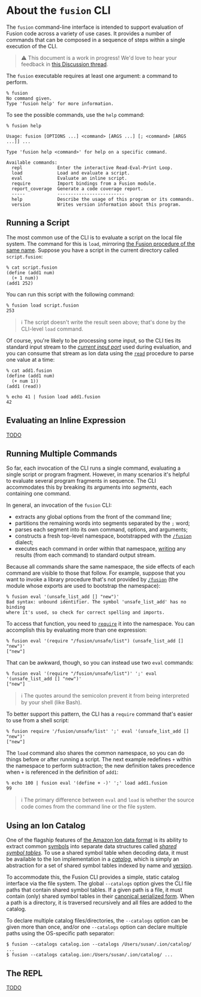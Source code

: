 <!-- Copyright Ion Fusion contributors. All rights reserved. -->
<!-- SPDX-License-Identifier: Apache-2.0 -->

<!-- MarkdownJ can't handle backticks in headers -->
# About the <code>fusion</code> CLI

The `fusion` command-line interface is intended to support evaluation of Fusion code across a 
variety of use cases.  It provides a number of commands that can be composed in a sequence of 
steps within a single execution of the CLI.

> ⚠️ This document is a work in progress! We'd love to hear your feedback in 
> [this Discussion thread](https://github.com/orgs/ion-fusion/discussions/213).

The `fusion` executable requires at least one argument: a command to perform.

    % fusion
    No command given.
    Type 'fusion help' for more information.

To see the possible commands, use the `help` command:

    % fusion help
    
    Usage: fusion [OPTIONS ...] <command> [ARGS ...] [; <command> [ARGS ...]] ...

    Type 'fusion help <command>' for help on a specific command.
    
    Available commands:
      repl             Enter the interactive Read-Eval-Print Loop.
      load             Load and evaluate a script.
      eval             Evaluate an inline script.
      require          Import bindings from a Fusion module.
      report_coverage  Generate a code coverage report.
      -----            -------------------------
      help             Describe the usage of this program or its commands.
      version          Writes version information about this program.


## Running a Script

The most common use of the CLI is to evaluate a script on the local file system. The command 
for this is `load`, mirroring [the Fusion procedure of the same name](fusion/eval.html#load). 
Suppose you have a script in the current directory called `script.fusion`:

    % cat script.fusion
    (define (add1 num)
      (+ 1 num))
    (add1 252)

You can run this script with the following command:

    % fusion load script.fusion
    253

> ℹ️ The script doesn't write the result seen above; that's done by the CLI-level `load` command.

Of course, you're likely to be processing some input, so the CLI ties its standard input stream
to the [_current input port_](fusion/io.html#input) used during evaluation, and you can consume
that stream as Ion data using the [`read`](fusion/io.html#read) procedure to parse one value at 
a time: 

    % cat add1.fusion
    (define (add1 num)
      (+ num 1))
    (add1 (read))

    % echo 41 | fusion load add1.fusion
    42


## Evaluating an Inline Expression

[TODO](https://github.com/orgs/ion-fusion/discussions/213)


## Running Multiple Commands

So far, each invocation of the CLI runs a single command, evaluating a single script or program
fragment. However, in many scenarios it's helpful to evaluate several program fragments in sequence.
The CLI accommodates this by breaking its arguments into _segments_, each containing one command.

In general, an invocation of the `fusion` CLI:

* extracts any global options from the front of the command line;
* partitions the remaining words into segments separated by the `;` word;
* parses each segment into its own command, options, and arguments;
* constructs a fresh top-level namespace, bootstrapped with the [`/fusion`](fusion.html) dialect;
* executes each command in order within that namespace, [writing](fusion/io.html#output) any
  results (from each command) to standard output stream.

Because all commands share the same namespace, the side effects of each command are visible to those
that follow. For example, suppose that you want to invoke a library procedure that's not provided
by [`/fusion`](fusion.html) (the module whose exports are used to bootstrap the namespace):

    % fusion eval '(unsafe_list_add [] "new")'
    Bad syntax: unbound identifier. The symbol 'unsafe_list_add' has no binding
    where it's used, so check for correct spelling and imports.

To access that function, you need to [`require`](fusion/module.html#require) it into the namespace. 
You can accomplish this by evaluating more than one expression:

    % fusion eval '(require "/fusion/unsafe/list") (unsafe_list_add [] "new")'
    ["new"]

That can be awkward, though, so you can instead use two `eval` commands:

    % fusion eval '(require "/fusion/unsafe/list")' ';' eval '(unsafe_list_add [] "new")'
    ["new"]

> ℹ️ The quotes around the semicolon prevent it from being interpreted by your shell (like
> Bash).

To better support this pattern, the CLI has a `require` command that's easier to use from a 
shell script:

    % fusion require '/fusion/unsafe/list' ';' eval '(unsafe_list_add [] "new")'
    ["new"]

The `load` command also shares the common namespace, so you can do things before or after 
running a script. The next example redefines `+` within the namespace to perform subtraction; 
the new definition takes precedence when `+` is referenced in the definition of `add1`:

    % echo 100 | fusion eval '(define + -)' ';' load add1.fusion
    99

> ℹ️ The primary difference between `eval` and `load` is whether the source code comes from the
> command line or the file system.


## Using an Ion Catalog

One of the flagship features of [the Amazon Ion data format][Ion] is its ability to extract common
[symbols][I/symbol] into separate data structures called [_shared symbol tables_][I/SST]. To use a
shared symbol table when decoding data, it must be available to the Ion implementation in a
[_catalog_][I/catalog], which is simply an abstraction for a set of shared symbol tables indexed 
by name and [version][I/SST/vn].

To accommodate this, the Fusion CLI provides a simple, static catalog interface via the file system.
The global `--catalogs` option gives the CLI file paths that contain shared symbol tables. If a
given path is a file, it must contain (only) shared symbol tables in their
[canonical serialized form][I/SST]. When a path is a directory, it is traversed recursively and all
files are added to the catalog.

To declare multiple catalog files/directories, the `--catalogs` option can be given more than 
once, and/or one `--catalogs` option can declare multiple paths using the OS-specific path 
separator:

    $ fusion --catalogs catalog.ion --catalogs /Users/susan/.ion/catalog/ ...
    $ fusion --catalogs catalog.ion:/Users/susan/.ion/catalog/ ...


## The REPL

[TODO](https://github.com/orgs/ion-fusion/discussions/213)


[Ion]:       https://amazon-ion.github.io/ion-docs/
[I/catalog]: https://amazon-ion.github.io/ion-docs/docs/symbols.html#the-catalog
[I/symbol]:  https://amazon-ion.github.io/ion-docs/docs/spec.html#symbol
[I/SST]:     https://amazon-ion.github.io/ion-docs/docs/symbols.html#shared-symbol-tables
[I/SST/vn]:  https://amazon-ion.github.io/ion-docs/docs/symbols.html#versioning
